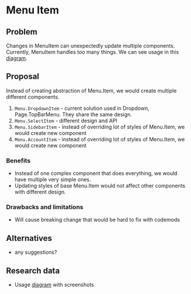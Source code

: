 # Menu Item

## Problem

Changes in MenuItem can unexpectedly update multiple components. Currently, MenuItem handles too many things. We can see usage in this [diagram](https://miro.com/app/board/uXjVPOOdjH8=/?share_link_id=687084096239).

## Proposal

Instead of creating abstraction of Menu.Item, we would create multiple different components.
1. `Menu.DropdownItem` - current solution used in Dropdown, Page.TopBarMenu. They share the same design.
2. `Menu.SelectItem` - different design and API
2. `Menu.SidebarItem` - instead of overriding lot of styles of Menu.Item, we would create new component
3. `Menu.AccountItem` - instead of overriding lot of styles of Menu.Item, we would create new component

### Benefits

- Instead of one complex component that does everything, we would have multiple very simple ones.
- Updating styles of base Menu.Item would not affect other components with different design.

### Drawbacks and limitations

- Will cause breaking change that would be hard to fix with codemods

## Alternatives

- any suggestions?

## Research data

- Usage [diagram](https://miro.com/app/board/uXjVPOOdjH8=/?share_link_id=687084096239) with screenshots
